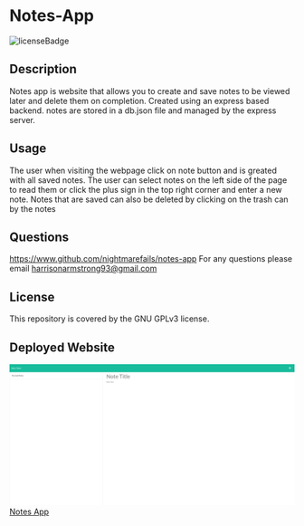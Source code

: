# Notes-App
![licenseBadge](https://img.shields.io/badge/License-GNU--GPLv3-blue)
## Description
Notes app is website that allows you to create and save notes to be viewed later and delete them on completion. Created using an express based backend. notes are stored in a db.json file and managed by the express server.

## Usage
The user when visiting the webpage click on note button and is greated with all saved notes.
The user can select notes on the left side of the page to read them or click the plus sign in the top right corner and enter a new note.
Notes that are saved can also be deleted by clicking on the trash can by the notes

## Questions
https://www.github.com/nightmarefails/notes-app
For any questions please email harrisonarmstrong93@gmail.com

## License
This repository is covered by the GNU GPLv3 license.

## Deployed Website

![siteimage](/assets/images/notes-app.png)
[Notes App](https://safe-plateau-89097.herokuapp.com)